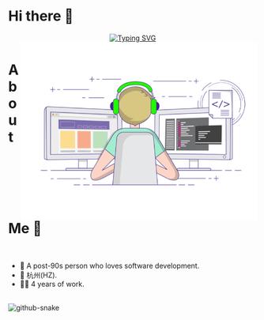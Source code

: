 # Hi there 👋
 <div align="center">
    <a href="https://blog.sunguoqi.com/">
      <img src="https://readme-typing-svg.demolab.com?font=Fira+Code&pause=1000&width=800&lines=System.out.println(%22Hello%2C%20World%22)&center=true&size=27" alt="Typing SVG" />
    </a>
  </div>

<img align="right" top='60' alt="GIF" src="https://raw.githubusercontent.com/devSouvik/devSouvik/master/gif3.gif" width="480"/>

# About Me 🤺

<br/>

- 🍒 A post-90s person who loves software development.
- 📍 杭州(HZ).
- 👩‍💻 4 years of work.
  <br/>
  <br/>
<!-- Snake Code Contribution Map 贪吃蛇代码贡献图 -->
<picture>
  <source media="(prefers-color-scheme: dark)" srcset="https://cdn.jsdelivr.net/gh/hwangshifuu/hwangshifuu/profile-snake-contrib/github-contribution-grid-snake-dark.svg" />
  <source media="(prefers-color-scheme: light)" srcset="https://cdn.jsdelivr.net/gh/hwangshifuu/hwangshifuu/profile-snake-contrib/github-contribution-grid-snake.svg" />
  <img alt="github-snake" src="https://cdn.jsdelivr.net/gh/hwangshifuu/hwangshifuu/profile-snake-contrib/github-contribution-grid-snake-dark.svg" />
</picture>
